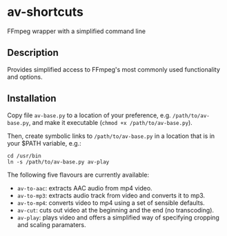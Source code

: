 # av-shortcuts
FFmpeg wrapper with a simplified command line

## Description

Provides simplified access to FFmpeg's most commonly used functionality and
options.

## Installation

Copy file `av-base.py` to a location of your preference,
e.g. `/path/to/av-base.py`, and make it executable
(`chmod +x /path/to/av-base.py`).

Then, create symbolic links to `/path/to/av-base.py` in a location that is in
your $PATH variable, e.g.:

```
cd /usr/bin
ln -s /path/to/av-base.py av-play
```

The following five flavours are currently available:

* `av-to-aac`: extracts AAC audio from mp4 video.
* `av-to-mp3`: extracts audio track from video and converts it to mp3.
* `av-to-mp4`: converts video to mp4 using a set of sensible defaults.
* `av-cut`:    cuts out video at the beginning and the end (no transcoding). 
* `av-play`:   plays video and offers a simplified way of specifying cropping
               and scaling paramaters.

